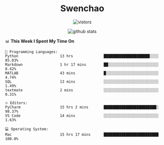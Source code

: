 <h1 align="center">Swenchao</h3>

<p align="center">
  <img src="https://visitor-badge.glitch.me/badge?page_id=Swenchao" alt="vistors" />
</p>

<p align="center">
  <img src="https://github-readme-stats.vercel.app/api?username=Swenchao&count_private=true&show_icons=true&theme=vue-dark&hide_title=true" alt="github stats" />
</p>

<!--START_SECTION:waka-->
📊 **This Week I Spent My Time On** 

```text
💬 Programming Languages: 
Python                   13 hrs              █████████████████████░░░░   85.03% 
Markdown                 1 hr 17 mins        ██░░░░░░░░░░░░░░░░░░░░░░░   8.42% 
MATLAB                   43 mins             █░░░░░░░░░░░░░░░░░░░░░░░░   4.74% 
SQL                      13 mins             ░░░░░░░░░░░░░░░░░░░░░░░░░   1.49% 
textmate                 2 mins              ░░░░░░░░░░░░░░░░░░░░░░░░░   0.31%

🔥 Editors: 
PyCharm                  15 hrs 2 mins       ████████████████████████░   98.37% 
VS Code                  14 mins             ░░░░░░░░░░░░░░░░░░░░░░░░░   1.63%

💻 Operating System: 
Mac                      15 hrs 17 mins      █████████████████████████   100.0%

```


<!--END_SECTION:waka-->

